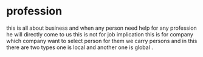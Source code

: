 # profession
this is all about business and when any person need help for any profession he will directly come to us this is not for job implication this is for company which company want to select person for them we carry persons and in this  there are two types one is local and another one is global .
